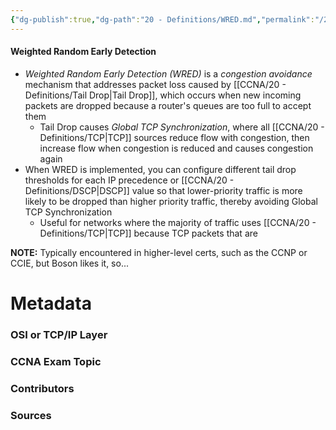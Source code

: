 ```yaml
---
{"dg-publish":true,"dg-path":"20 - Definitions/WRED.md","permalink":"/20-definitions/wred/","tags":["defs_ccna"]}
---
```


#### Weighted Random Early Detection
- *Weighted Random Early Detection (WRED)* is a *congestion avoidance* mechanism that addresses packet loss caused by [[CCNA/20 - Definitions/Tail Drop\|Tail Drop]], which occurs when new incoming packets are dropped because a router's queues are too full to accept them
	- Tail Drop causes *Global TCP Synchronization*, where all [[CCNA/20 - Definitions/TCP\|TCP]] sources reduce flow with congestion, then increase flow when congestion is reduced and causes congestion again
- When WRED is implemented, you can configure different tail drop thresholds for each IP precedence or [[CCNA/20 - Definitions/DSCP\|DSCP]] value so that lower-priority traffic is more likely to be dropped than higher priority traffic, thereby avoiding Global TCP Synchronization
	- Useful for networks where the majority of traffic uses [[CCNA/20 - Definitions/TCP\|TCP]] because TCP packets that are 


**NOTE:** Typically encountered in higher-level certs, such as the CCNP or CCIE, but Boson likes it, so...



# Metadata
### OSI or TCP/IP Layer

### CCNA Exam Topic

### Contributors

### Sources
